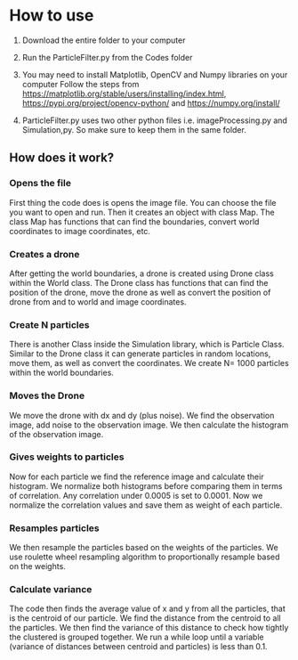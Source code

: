 # How to use
1. Download the entire folder to your computer
2. Run the ParticleFilter.py from the Codes folder
3. You may need to install Matplotlib, OpenCV and Numpy libraries on your computer
  Follow the steps from https://matplotlib.org/stable/users/installing/index.html, https://pypi.org/project/opencv-python/ and https://numpy.org/install/ 

4. ParticleFilter.py uses two other python files i.e. imageProcessing.py  and Simulation,py. So make sure to keep them in the same folder. 



## How does it work? 

### Opens the file
First thing the code does is opens the image file. You can choose the file you want to open and run. 
Then it creates an object with class Map. The class Map has functions that can find the boundaries, convert world coordinates to image coordinates, etc. 

### Creates a drone
After getting the world boundaries, a drone is created using Drone class within the World class. The Drone class has functions that can find the position of the drone, move the drone as well as convert the position of drone from and to world and image coordinates. 

### Create N particles
There is another Class inside the Simulation library, which is Particle Class. Similar to the Drone class it can generate  particles in random locations, move them, as well as convert the coordinates.  We create N= 1000 particles within the world boundaries. 

### Moves the Drone 
We move the drone with dx and dy (plus noise). We find the observation image, add noise to the observation image. We then calculate the histogram of the observation image. 

### Gives weights to particles
Now for each particle we find the reference image and calculate their histogram. We normalize both histograms before comparing them in terms of correlation. Any correlation under 0.0005 is set to 0.0001. Now we normalize the correlation values and save them as weight of each particle. 

### Resamples particles
We then resample the particles based on the weights of the particles. We use roulette wheel resampling algorithm to proportionally resample based on the weights. 

### Calculate variance
The code then finds the average value of x and y from all the particles, that is the centroid of our particle. We find the distance from the centroid to all the particles. We then find the variance of this distance to check how tightly the clustered is grouped together. We run a while loop until a variable (variance of distances between centroid and particles) is less than 0.1. 





